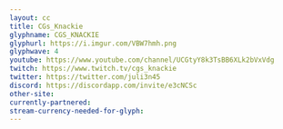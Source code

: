 ```yaml
---
layout: cc
title: CGs_Knackie
glyphname: CGS_KNACKIE
glyphurl: https://i.imgur.com/VBW7hmh.png
glyphwave: 4
youtube: https://www.youtube.com/channel/UCGtyY8k3TsBB6XLk2bVxVdg
twitch: https://www.twitch.tv/cgs_knackie
twitter: https://twitter.com/juli3n45
discord: https://discordapp.com/invite/e3cNCSc
other-site: 
currently-partnered: 
stream-currency-needed-for-glyph: 
---
```



